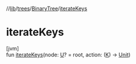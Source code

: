 //[lib](../../../Documentation)/[trees](../index.md)/[BinaryTree](index.md)/[iterateKeys](iterate-keys.md)

# iterateKeys

[jvm]\
fun [iterateKeys](iterate-keys.md)(node: [U](index.md)? = root, action: ([K](index.md)) -&gt; [Unit](https://kotlinlang.org/api/latest/jvm/stdlib/kotlin/-unit/index.html))
